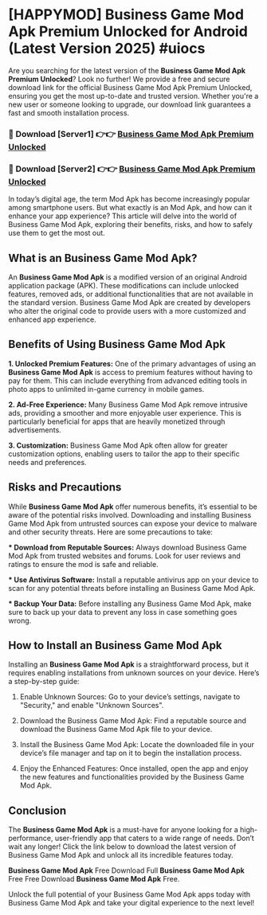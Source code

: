 # [HAPPYMOD] Business Game Mod Apk Premium Unlocked for Android (Latest Version 2025) #uiocs

Are you searching for the latest version of the <strong>Business Game Mod Apk Premium Unlocked</strong>? Look no further! We provide a free and secure download link for the official Business Game Mod Apk Premium Unlocked, ensuring you get the most up-to-date and trusted version. Whether you're a new user or someone looking to upgrade, our download link guarantees a fast and smooth installation process.


<h3>🔴 Download [Server1] 👉👉 <a href="https://appsnew.pages.dev?q=Business+Game+Mod+Apk">Business Game Mod Apk Premium Unlocked</a></h3>

<h3>🔴 Download [Server2] 👉👉 <a href="https://appsnew.pages.dev?q=Business+Game+Mod+Apk">Business Game Mod Apk Premium Unlocked</a></h3>


In today’s digital age, the term Mod Apk has become increasingly popular among smartphone users. But what exactly is an Mod Apk, and how can it enhance your app experience? This article will delve into the world of Business Game Mod Apk, exploring their benefits, risks, and how to safely use them to get the most out.


<h2>What is an Business Game Mod Apk?</h2>

An <strong>Business Game Mod Apk</strong> is a modified version of an original Android application package (APK). These modifications can include unlocked features, removed ads, or additional functionalities that are not available in the standard version. Business Game Mod Apk are created by developers who alter the original code to provide users with a more customized and enhanced app experience.


<h2>Benefits of Using Business Game Mod Apk</h2>

<strong> 1. Unlocked Premium Features:</strong> One of the primary advantages of using an <strong>Business Game Mod Apk</strong> is access to premium features without having to pay for them. This can include everything from advanced editing tools in photo apps to unlimited in-game currency in mobile games.

<strong> 2. Ad-Free Experience:</strong> Many Business Game Mod Apk remove intrusive ads, providing a smoother and more enjoyable user experience. This is particularly beneficial for apps that are heavily monetized through advertisements.

<strong> 3. Customization:</strong> Business Game Mod Apk often allow for greater customization options, enabling users to tailor the app to their specific needs and preferences.


<h2>Risks and Precautions</h2>

While <strong>Business Game Mod Apk</strong> offer numerous benefits, it’s essential to be aware of the potential risks involved. Downloading and installing Business Game Mod Apk from untrusted sources can expose your device to malware and other security threats. Here are some precautions to take:

<strong> * Download from Reputable Sources:</strong> Always download Business Game Mod Apk from trusted websites and forums. Look for user reviews and ratings to ensure the mod is safe and reliable.

<strong> * Use Antivirus Software:</strong> Install a reputable antivirus app on your device to scan for any potential threats before installing an Business Game Mod Apk.

<strong> * Backup Your Data:</strong> Before installing any Business Game Mod Apk, make sure to back up your data to prevent any loss in case something goes wrong.


<h2>How to Install an Business Game Mod Apk</h2>

Installing an <strong>Business Game Mod Apk</strong> is a straightforward process, but it requires enabling installations from unknown sources on your device. Here’s a step-by-step guide:

 1. Enable Unknown Sources: Go to your device’s settings, navigate to "Security," and enable "Unknown Sources".

 2. Download the Business Game Mod Apk: Find a reputable source and download the Business Game Mod Apk file to your device.

 3. Install the Business Game Mod Apk: Locate the downloaded file in your device’s file manager and tap on it to begin the installation process.

 4. Enjoy the Enhanced Features: Once installed, open the app and enjoy the new features and functionalities provided by the Business Game Mod Apk.


<h2><strong>Conclusion</strong></h2>

The <strong>Business Game Mod Apk</strong> is a must-have for anyone looking for a high-performance, user-friendly app that caters to a wide range of needs. Don’t wait any longer! Click the link below to download the latest version of Business Game Mod Apk and unlock all its incredible features today.

<strong>Business Game Mod Apk</strong> Free Download Full <strong>Business Game Mod Apk</strong> Free Free Download <strong>Business Game Mod Apk</strong> Free.

Unlock the full potential of your Business Game Mod Apk apps today with Business Game Mod Apk and take your digital experience to the next level!